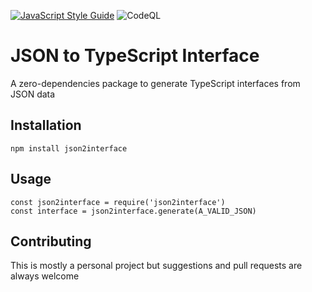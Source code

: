 [![JavaScript Style Guide](https://img.shields.io/badge/code_style-standard-brightgreen.svg)](https://standardjs.com) ![CodeQL](https://github.com/michelefenu/json2interface/workflows/CodeQL/badge.svg?branch=master)

# JSON to TypeScript Interface
A zero-dependencies package to generate TypeScript interfaces from JSON data

## Installation
`npm install json2interface`

## Usage
```
const json2interface = require('json2interface')
const interface = json2interface.generate(A_VALID_JSON)
```

## Contributing
This is mostly a personal project but suggestions and pull requests are always welcome
